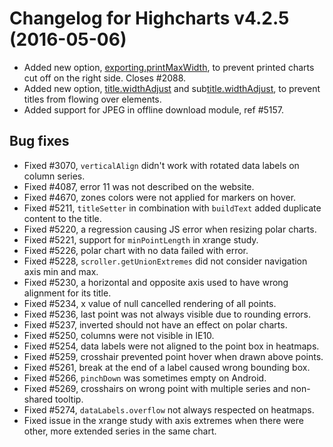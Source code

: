 # Changelog for Highcharts v4.2.5 (2016-05-06)
        
- Added new option, [exporting.printMaxWidth](http://api.highcharts.com/highcharts#exporting.printMaxWidth), to prevent printed charts cut off on the right side. Closes #2088.
- Added new option, [title.widthAdjust](http://api.highcharts.com/highcharts#title.widthAdjust) and sub[title.widthAdjust](http://api.highcharts.com/highcharts#title.widthAdjust), to prevent titles from flowing over elements.
- Added support for JPEG in offline download module, ref #5157.

## Bug fixes
- Fixed #3070, `verticalAlign` didn't work with rotated data labels on column series.
- Fixed #4087, error 11 was not described on the website.
- Fixed #4670, zones colors were not applied for markers on hover.
- Fixed #5211, `titleSetter` in combination with `buildText` added duplicate content to the title.
- Fixed #5220, a regression causing JS error when resizing polar charts.
- Fixed #5221, support for `minPointLength` in xrange study.
- Fixed #5226, polar chart with no data failed with error.
- Fixed #5228, `scroller.getUnionExtremes` did not consider navigation axis min and max.
- Fixed #5230, a horizontal and opposite axis used to have wrong alignment for its title.
- Fixed #5234, x value of null cancelled rendering of all points.
- Fixed #5236, last point was not always visible due to rounding errors.
- Fixed #5237, inverted should not have an effect on polar charts.
- Fixed #5250, columns were not visible in IE10.
- Fixed #5254, data labels were not aligned to the point box in heatmaps.
- Fixed #5259, crosshair prevented point hover when drawn above points.
- Fixed #5261, break at the end of a label caused wrong bounding box.
- Fixed #5266, `pinchDown` was sometimes empty on Android.
- Fixed #5269, crosshairs on wrong point with multiple series and non-shared tooltip.
- Fixed #5274, `dataLabels.overflow` not always respected on heatmaps.
- Fixed issue in the xrange study with axis extremes when there were other, more extended series in the same chart.